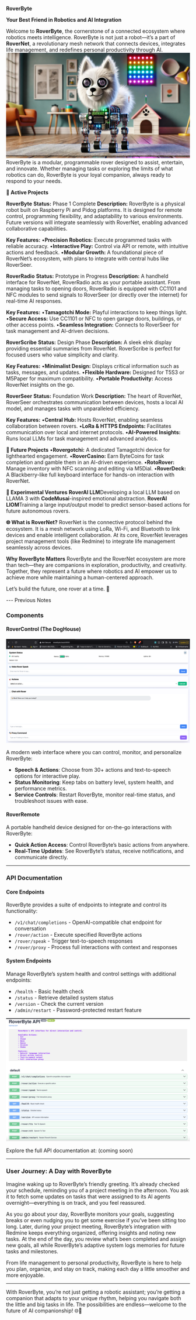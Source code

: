 **RoverByte**

**Your Best Friend in Robotics and AI Integration**

Welcome to **RoverByte**, the cornerstone of a connected ecosystem where robotics meets intelligence. RoverByte is not just a robot—it’s a part of **RoverNet**, a revolutionary mesh network that connects devices, integrates life management, and redefines personal productivity through AI.
![Rover](https://github.com/CodeMusic/RoverByte/blob/main/roverbanner.jpg?raw=true)
RoverByte is a modular, programmable rover designed to assist, entertain, and innovate. Whether managing tasks or exploring the limits of what robotics can do, RoverByte is your loyal companion, always ready to respond to your needs.

**🌟 Active Projects**

**RoverByte**
**Status:** Phase 1 Complete
**Description:** RoverByte is a physical robot built on Raspberry Pi and Pidog platforms. It is designed for remote control, programming flexibility, and adaptability to various environments. Future versions will integrate seamlessly with RoverNet, enabling advanced collaborative capabilities.

**Key Features:**
•**Precision Robotics:** Execute programmed tasks with reliable accuracy.
•**Interactive Play:** Control via API or remote, with intuitive actions and feedback.
•**Modular Growth:** A foundational piece of RoverNet’s ecosystem, with plans to integrate with central hubs like RoverSeer.

**RoverRadio**
**Status:** Prototype in Progress
**Description:** A handheld interface for RoverNet, RoverRadio acts as your portable assistant. From managing tasks to opening doors, RoverRadio is equipped with CC1101 and NFC modules to send signals to RoverSeer (or directly over the internet) for real-time AI responses.

**Key Features:**
•**Tamagotchi Mode:** Playful interactions to keep things light.
•**Secure Access:** Use CC1101 or NFC to open garage doors, buildings, or other access points.
•**Seamless Integration:** Connects to RoverSeer for task management and AI-driven decisions.

**RoverScribe**
**Status:** Design Phase
**Description:** A sleek eInk display providing essential summaries from RoverNet. RoverScribe is perfect for focused users who value simplicity and clarity.

**Key Features:**
•**Minimalist Design:** Displays critical information such as tasks, messages, and updates.
•**Flexible Hardware:** Designed for T5S3 or M5Paper for maximum compatibility.
•**Portable Productivity:** Access RoverNet insights on the go.

**RoverSeer**
**Status:** Foundation Work
**Description:** The heart of RoverNet, RoverSeer orchestrates communication between devices, hosts a local AI model, and manages tasks with unparalleled efficiency.

**Key Features:**
•**Central Hub:** Hosts RoverNet, enabling seamless collaboration between rovers.
•**LoRa & HTTPS Endpoints:** Facilitates communication over local and internet protocols.
•**AI-Powered Insights:** Runs local LLMs for task management and advanced analytics.

**🌱 Future Projects**
•**Rovergotchi:** A dedicated Tamagotchi device for lighthearted engagement.
•**RoverCasino:** Earn ByteCoins for task completion and gamble them in an AI-driven experience.
•**RotoRover:** Manage inventory with NFC scanning and editing via M5Dial.
•**RoverDeck:** A Blackberry-like full keyboard interface for hands-on interaction with RoverNet.

**🧪 Experimental Ventures**
**RoverAI LLM**Developing a local LLM based on LLAMA 3 with **CodeMusai**\-inspired emotional abstraction.
**RoverAI LIOM**Training a large input/output model to predict sensor-based actions for future autonomous rovers.


**🌐 What is RoverNet?**
RoverNet is the connective protocol behind the ecosystem. It is a mesh network using LoRa, Wi-Fi, and Bluetooth to link devices and enable intelligent collaboration. At its core, RoverNet leverages project management tools (like Redmine) to integrate life management seamlessly across devices.

**Why RoverByte Matters**
RoverByte and the RoverNet ecosystem are more than tech—they are companions in exploration, productivity, and creativity. Together, they represent a future where robotics and AI empower us to achieve more while maintaining a human-centered approach.

Let’s build the future, one rover at a time. 🐾


--- Previous Notes

### Components

#### RoverControl (The DogHouse)
![Rover](https://github.com/CodeMusic/RoverByte/blob/main/_main.png?raw=true)

A modern web interface where you can control, monitor, and personalize RoverByte:
- **Speech & Actions**: Choose from 30+ actions and text-to-speech options for interactive play.
- **Status Monitoring**: Keep tabs on battery level, system health, and performance metrics.
- **Service Controls**: Restart RoverByte, monitor real-time status, and troubleshoot issues with ease.

#### RoverRemote
A portable handheld device designed for on-the-go interactions with RoverByte:
- **Quick Action Access**: Control RoverByte’s basic actions from anywhere.
- **Real-Time Updates**: See RoverByte’s status, receive notifications, and communicate directly.

---

### API Documentation

#### Core Endpoints
RoverByte provides a suite of endpoints to integrate and control its functionality:
- `/v1/chat/completions` - OpenAI-compatible chat endpoint for conversation
- `/rover/action` - Execute specified RoverByte actions
- `/rover/speak` - Trigger text-to-speech responses
- `/rover/proxy` - Process full interactions with context and responses

#### System Endpoints
Manage RoverByte’s system health and control settings with additional endpoints:
- `/health` - Basic health check
- `/status` - Retrieve detailed system status
- `/version` - Check the current version
- `/admin/restart` - Password-protected restart feature

![API](https://github.com/CodeMusic/RoverByte/blob/main/_api.png?raw=true)

Explore the full API documentation at: (coming soon)

---

### User Journey: A Day with RoverByte

Imagine waking up to RoverByte’s friendly greeting. It’s already checked your schedule, reminding you of a project meeting in the afternoon. You ask it to fetch some updates on tasks that were assigned to its AI agents overnight—everything is on track, and you feel reassured.

As you go about your day, RoverByte monitors your goals, suggesting breaks or even nudging you to get some exercise if you’ve been sitting too long. Later, during your project meeting, RoverByte’s integration with Redmine keeps everything organized, offering insights and noting new tasks. At the end of the day, you review what’s been completed and assign new goals, all while RoverByte’s adaptive system logs memories for future tasks and milestones.

From life management to personal productivity, RoverByte is here to help you plan, organize, and stay on track, making each day a little smoother and more enjoyable.

---

With RoverByte, you’re not just getting a robotic assistant; you’re getting a companion that adapts to your unique rhythm, helping you navigate both the little and big tasks in life. The possibilities are endless—welcome to the future of AI companionship! 🌐🐾
